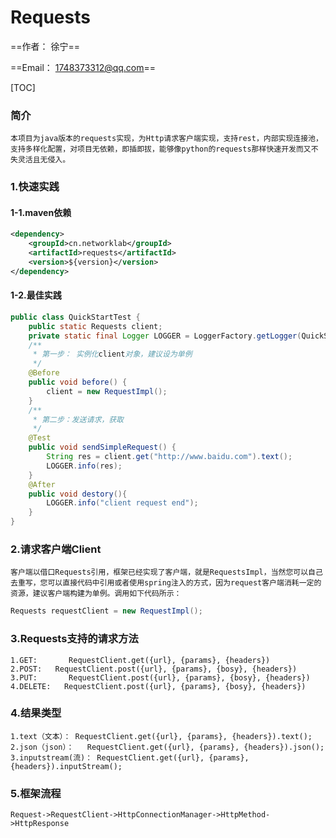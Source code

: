# Requests

==作者： 徐宁==

==Email： 1748373312@qq.com==

[TOC]

### 简介
    本项目为java版本的requests实现，为Http请求客户端实现，支持rest，内部实现连接池，支持多样化配置，对项目无依赖，即插即拔，能够像python的requests那样快速开发而又不失灵活且无侵入。
### 1.快速实践

#### 1-1.maven依赖

```xml
<dependency>
    <groupId>cn.networklab</groupId>
    <artifactId>requests</artifactId>
    <version>${version}</version>
</dependency>
```

#### 1-2.最佳实践

```java
public class QuickStartTest {
    public static Requests client;
    private static final Logger LOGGER = LoggerFactory.getLogger(QuickStartTest.class);
    /**
     * 第一步： 实例化client对象，建议设为单例
     */
    @Before
    public void before() {
        client = new RequestImpl();
    }
    /**
     * 第二步：发送请求，获取
     */
    @Test
    public void sendSimpleRequest() {
        String res = client.get("http://www.baidu.com").text();
        LOGGER.info(res);
    }
    @After
    public void destory(){
        LOGGER.info("client request end");
    }
}
```

### 2.请求客户端Client
	客户端以借口Requests引用，框架已经实现了客户端，就是RequestsImpl，当然您可以自己去重写，您可以直接代码中引用或者使用spring注入的方式，因为request客户端消耗一定的资源，建议客户端构建为单例。调用如下代码所示：

```java
Requests requestClient = new RequestImpl();
```

### 3.Requests支持的请求方法
    1.GET:       RequestClient.get({url}, {params}, {headers})
    2.POST:	  RequestClient.post({url}, {params}, {bosy}, {headers})
    3.PUT:       RequestClient.post({url}, {params}, {bosy}, {headers})
    4.DELETE:	RequestClient.post({url}, {params}, {bosy}, {headers})

### 4.结果类型
	1.text（文本）：	RequestClient.get({url}, {params}, {headers}).text();
	2.json（json）：	RequestClient.get({url}, {params}, {headers}).json();
	3.inputstream(流)： RequestClient.get({url}, {params}, {headers}).inputStream();

### 5.框架流程
	Request->RequestClient->HttpConnectionManager->HttpMethod->HttpResponse